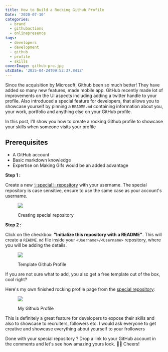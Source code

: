 ```yaml
---
title: How to Build a Rocking Github Profile
Date: '2020-07-10'
categories:
  - brand
  - githubactions
  - onlinepresence
tags:
  - developers
  - development
  - github
  - profile
  - skills
coverImage: github-pro.jpg
utcDate: '2025-04-24T09:52:37.841Z'
---
```


Since the acquisition by Microsoft, Github been so much better! They have added so many new features, made mobile app. GitHub recently made lot of improvements on the UI aspects including adding a twitter handle to your profile. Also introduced a special feature for developers, that allows you to showcase yourself by pinning a `README.md` containing information about you, your work, portfolio and anything else on your GitHub profile.

In this post, I'll show you how to create a rocking Github profile to showcase your skills when someone visits your profile

## Prerequisites

- A GitHub account
- Basic markdown knowledge
- Expertise on Making Gifs would be an added advantage

**Step 1 :**

Create a new [✨special✨ repository](https://github.com/new) with your username. The special repository is case sensitive, ensure to use the same case as your account's username.

<figure>

![](https://sajeetharan.wordpress.com/wp-content/uploads/2020/07/1.png?w=771)

<figcaption>

Creating special repository

</figcaption>

</figure>

**Step 2 :**

Click on the checkbox: **"Initialize this repository with a README"**. This will create a `README.md` file inside your `<Username>/<Username>` repository, where you will be adding the details.

<figure>

![](https://sajeetharan.wordpress.com/wp-content/uploads/2020/07/jatorpext.png?w=1024)

<figcaption>

Template Github Profile

</figcaption>

</figure>

If you are not sure what to add, you also get a free template out of the box, cool right?

Here's my own finished rocking profile page from the [special repository](https://github.com/sajeetharan):

<figure>

![](https://sajeetharan.wordpress.com/wp-content/uploads/2020/07/platformer.gif?w=1024)

<figcaption>

My Github Profile

</figcaption>

</figure>

This is definitely a great feature for developers to expose their skills and also to showcase to recruiters, followers etc. I would ask everyone to get creative and showcase everything about yourself to your frollowers

Done with your special repository ? Drop a link to your GitHub account in the comments and let's see how amazing yours look. ✌🏾 Cheers!
